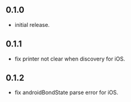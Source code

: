 ## 0.1.0
* initial release.

## 0.1.1
* fix printer not clear when discovery for iOS.

## 0.1.2
* fix androidBondState parse error for iOS.
